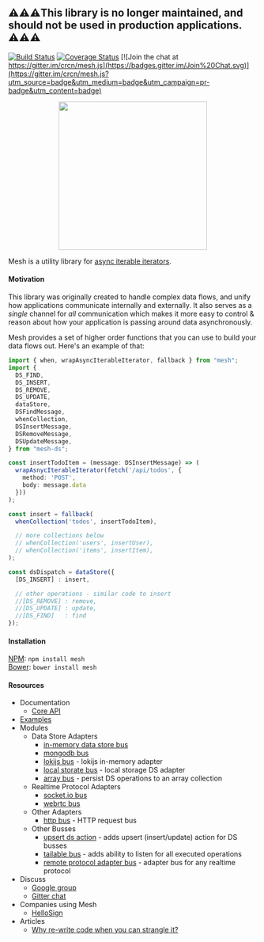 ##  ⚠️⚠️⚠️This library is no longer maintained, and should not be used in production applications. ⚠️⚠️⚠️

[![Build Status](https://travis-ci.org/crcn/mesh.js.svg)](https://travis-ci.org/crcn/mesh.js) [![Coverage Status](https://coveralls.io/repos/crcn/mesh.js/badge.svg?branch=master&service=github)](https://coveralls.io/github/crcn/mesh.js?branch=master) [![Join the chat at https://gitter.im/crcn/mesh.js](https://badges.gitter.im/Join%20Chat.svg)](https://gitter.im/crcn/mesh.js?utm_source=badge&utm_medium=badge&utm_campaign=pr-badge&utm_content=badge)


<p align="center">
  <img width="300px" style="margin:0px auto" src="https://cloud.githubusercontent.com/assets/757408/11253633/a825c1c8-8df1-11e5-972d-e9256d9b2e13.png">
</p>

Mesh is a utility library for [async iterable iterators](https://github.com/tc39/proposal-async-iteration). 

#### Motivation

This library was originally created to handle complex data flows, and unify how applications communicate internally and externally. It also serves as a _single_ channel for _all_ communication which makes it more easy to control & reason about how your application is passing around data asynchronously. 

Mesh provides a set of higher order functions that you can use to build your data flows out. Here's an example of that:

```typescript
import { when, wrapAsyncIterableIterator, fallback } from "mesh";
import { 
  DS_FIND, 
  DS_INSERT, 
  DS_REMOVE, 
  DS_UPDATE, 
  dataStore, 
  DSFindMessage,
  whenCollection,
  DSInsertMessage,
  DSRemoveMessage,
  DSUpdateMessage,
} from "mesh-ds";

const insertTodoItem = (message: DSInsertMessage) => (
  wrapAsnycIterableIterator(fetch('/api/todos', {
    method: 'POST',
    body: message.data
  }))
);

const insert = fallback(
  whenCollection('todos', insertTodoItem),

  // more collections below
  // whenCollection('users', insertUser),
  // whenCollection('items', insertItem),
);

const dsDispatch = dataStore({
  [DS_INSERT] : insert,

  // other operations - similar code to insert
  //[DS_REMOVE] : remove,
  //[DS_UPDATE] : update,
  //[DS_FIND]   : find
});
```

<!-- TODO - rollback,  -->


#### Installation

[NPM](https://www.npmjs.com/): `npm install mesh` <br />
[Bower](http://bower.io/): `bower install mesh`

#### Resources

- Documentation
  - [Core API](https://github.com/crcn/mesh.js/tree/master/packages/mesh/docs/api.md)
- [Examples](./examples)
- Modules
    - Data Store Adapters
      - [in-memory data store bus](./packages/mesh-memory-ds-bus)
      - [mongodb bus](./packages/mesh-mongo-ds-bus)
      - [lokijs bus](./packages/mesh-loki-ds-bus) - lokijs in-memory adapter
      - [local storate bus](./packages/mesh-local-storage-ds-bus) - local storage DS adapter
      - [array bus](./packages/mesh-collection-bus) - persist DS operations to an array collection
    - Realtime Protocol Adapters
      - [socket.io bus](./packages/mesh-socket-io-bus)
      - [webrtc bus](./packages/mesh-webrtc-bus)
    - Other Adapters
      - [http bus](./packages/mesh-http-bus) - HTTP request bus
    - Other Busses
      - [upsert ds action](./packages/mesh-webrtc-bus) - adds upsert (insert/update) action for DS busses
      - [tailable bus](./packages/mesh-tailable-bus) - adds ability to listen for all executed operations
      - [remote protocol adapter bus](./packages/mesh-remote-bus) - adapter bus for any realtime protocol
- Discuss
  - [Google group](https://groups.google.com/forum/#!forum/meshjs)
  - [Gitter chat](https://gitter.im/crcn/mesh.js)
- Companies using Mesh
  - [HelloSign](https://www.hellosign.com/)
- Articles
  - [Why re-write code when you can strangle it?](http://blog.hellosign.com/why-rewrite-your-code-when-you-can-strangle-it/)

